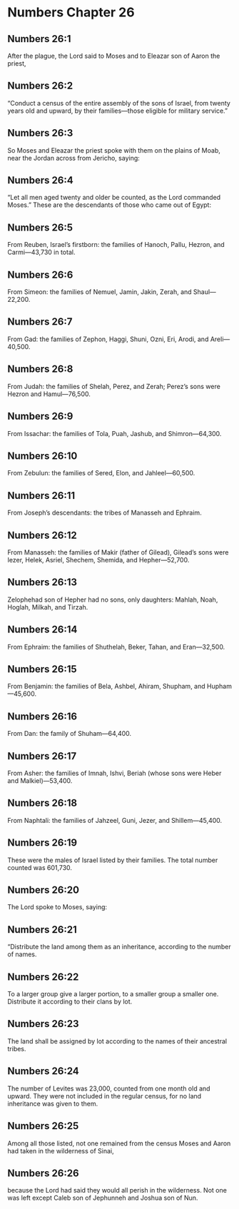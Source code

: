 # Numbers Chapter 26

## Numbers 26:1
After the plague, the Lord said to Moses and to Eleazar son of Aaron the priest,

## Numbers 26:2
“Conduct a census of the entire assembly of the sons of Israel, from twenty years old and upward, by their families—those eligible for military service.”

## Numbers 26:3
So Moses and Eleazar the priest spoke with them on the plains of Moab, near the Jordan across from Jericho, saying:

## Numbers 26:4
“Let all men aged twenty and older be counted, as the Lord commanded Moses.” These are the descendants of those who came out of Egypt:

## Numbers 26:5
From Reuben, Israel’s firstborn: the families of Hanoch, Pallu, Hezron, and Carmi—43,730 in total.

## Numbers 26:6
From Simeon: the families of Nemuel, Jamin, Jakin, Zerah, and Shaul—22,200.

## Numbers 26:7
From Gad: the families of Zephon, Haggi, Shuni, Ozni, Eri, Arodi, and Areli—40,500.

## Numbers 26:8
From Judah: the families of Shelah, Perez, and Zerah; Perez’s sons were Hezron and Hamul—76,500.

## Numbers 26:9
From Issachar: the families of Tola, Puah, Jashub, and Shimron—64,300.

## Numbers 26:10
From Zebulun: the families of Sered, Elon, and Jahleel—60,500.

## Numbers 26:11
From Joseph’s descendants: the tribes of Manasseh and Ephraim.

## Numbers 26:12
From Manasseh: the families of Makir (father of Gilead), Gilead’s sons were Iezer, Helek, Asriel, Shechem, Shemida, and Hepher—52,700.

## Numbers 26:13
Zelophehad son of Hepher had no sons, only daughters: Mahlah, Noah, Hoglah, Milkah, and Tirzah.

## Numbers 26:14
From Ephraim: the families of Shuthelah, Beker, Tahan, and Eran—32,500.

## Numbers 26:15
From Benjamin: the families of Bela, Ashbel, Ahiram, Shupham, and Hupham—45,600.

## Numbers 26:16
From Dan: the family of Shuham—64,400.

## Numbers 26:17
From Asher: the families of Imnah, Ishvi, Beriah (whose sons were Heber and Malkiel)—53,400.

## Numbers 26:18
From Naphtali: the families of Jahzeel, Guni, Jezer, and Shillem—45,400.

## Numbers 26:19
These were the males of Israel listed by their families. The total number counted was 601,730.

## Numbers 26:20
The Lord spoke to Moses, saying:

## Numbers 26:21
“Distribute the land among them as an inheritance, according to the number of names.

## Numbers 26:22
To a larger group give a larger portion, to a smaller group a smaller one. Distribute it according to their clans by lot.

## Numbers 26:23
The land shall be assigned by lot according to the names of their ancestral tribes.

## Numbers 26:24
The number of Levites was 23,000, counted from one month old and upward. They were not included in the regular census, for no land inheritance was given to them.

## Numbers 26:25
Among all those listed, not one remained from the census Moses and Aaron had taken in the wilderness of Sinai,

## Numbers 26:26
because the Lord had said they would all perish in the wilderness. Not one was left except Caleb son of Jephunneh and Joshua son of Nun.

